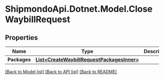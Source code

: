 # ShipmondoApi.Dotnet.Model.CloseWaybillRequest

## Properties

Name | Type | Description | Notes
------------ | ------------- | ------------- | -------------
**Packages** | [**List&lt;CreateWaybillRequestPackagesInner&gt;**](CreateWaybillRequestPackagesInner.md) |  | 

[[Back to Model list]](../README.md#documentation-for-models) [[Back to API list]](../README.md#documentation-for-api-endpoints) [[Back to README]](../README.md)

